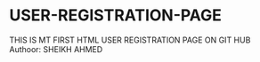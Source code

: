 # USER-REGISTRATION-PAGE
THIS IS MT FIRST HTML USER REGISTRATION PAGE ON GIT HUB
<br>
Authoor: SHEIKH AHMED
